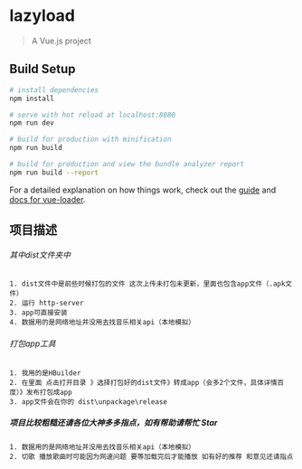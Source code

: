 # lazyload

> A Vue.js project

## Build Setup

``` bash
# install dependencies
npm install

# serve with hot reload at localhost:8080
npm run dev

# build for production with minification
npm run build

# build for production and view the bundle analyzer report
npm run build --report
```

For a detailed explanation on how things work, check out the [guide](http://vuejs-templates.github.io/webpack/) and [docs for vue-loader](http://vuejs.github.io/vue-loader).
## 项目描述
###### 其中dist文件夹中

    1. dist文件中是前些时候打包的文件 这次上传未打包未更新，里面也包含app文件（.apk文件）
    2. 运行 http-server
    3. app可直接安装
    4. 数据用的是网络地址并没用去找音乐相关api（本地模拟）
   
###### 打包app工具
    1. 我用的是HBuilder
    2. 在里面 点击打开目录 》选择打包好的dist文件》转成app（会多2个文件，具体详情百度）》发布打包成app 
    3. app文件会在你的 dist\unpackage\release
    
##### 项目比较粗糙还请各位大神多多指点，如有帮助请帮忙 Star
    1. 数据用的是网络地址并没用去找音乐相关api（本地模拟）
    2. 切歌 播放歌曲时可能因为网速问题 要等加载完后才能播放 如有好的推荐 和意见还请指点
